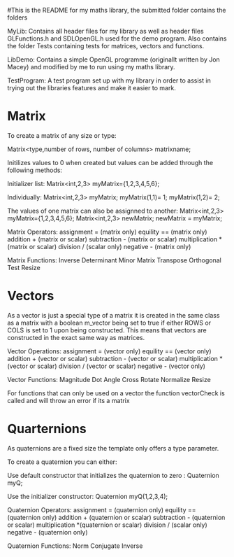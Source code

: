 #This is the README for my maths library, the submitted folder contains the folders

MyLib: Contains all header files for my library as well as header files GLFunctions.h and SDLOpenGL.h used for the demo program.
       Also contains the folder Tests containing tests for matrices, vectors and functions.

LibDemo: Contains a simple OpenGL programme (originallt written by Jon Macey) and modified by me to run using my maths library.

TestProgram:  A test program set up with my library in order to assist in trying out the libraries features and make it easier to mark.


# Matrix

To create a matrix of any size or type:

Matrix<type,number of rows, number of columns> matrixname;

Initilizes values to 0 when created but values can be added through the following methods:

Initializer list: Matrix<int,2,3> myMatrix={1,2,3,4,5,6};

Individually: Matrix<int,2,3> myMatrix;
              myMatrix(1,1)= 1;
              myMatrix(1,2)= 2;

The values of one matrix can also be assignned to another: Matrix<int,2,3> myMatrix={1,2,3,4,5,6};
                                                           Matrix<int,2,3> newMatrix;
                                                           newMatrix = myMatrix;

Matrix Operators: assignment = (matrix only)
                  equility == (matrix only)
                  addition + (matrix or scalar)
                  subtraction - (matrix or scalar)
                  multiplication *(matrix or scalar)
                  division / (scalar only)
                  negative - (matrix only)



Matrix Functions: Inverse
                  Determinant
                  Minor Matrix
                  Transpose
                  Orthogonal Test
                  Resize




# Vectors
As a vector is just a special type of a matrix it is created in the same class as a matrix with a boolean m_vector being set to true if
either ROWS or COLS is set to 1 upon being constructed. This means that vectors are constructed in the exact same way as matrices.

Vector Operations: assignment = (vector only)
                   equility == (vector only)
                   addition + (vector or scalar)
                   subtraction - (vector or scalar)
                   multiplication *(vector or scalar)
                   division / (vector or scalar)
                   negative - (vector only)

Vector Functions: Magnitude
                  Dot
                  Angle
                  Cross
                  Rotate
                  Normalize
                  Resize

For functions that can only be used on a vector the function vectorCheck is called and will throw an error if its a matrix

# Quarternions
As quaternions are a fixed size the template only offers a type parameter.

To create a quaternion you can either:

Use default constructor that initializes the quaternion to zero : Quaternion<T> myQ;

Use the initializer constructor: Quaternion<T> myQ(1,2,3,4);

Quaternion Operators: assignment = (quaternion only)
                      equility == (quaternion only)
                      addition + (quaternion or scalar)
                      subtraction - (quaternion or scalar)
                      multiplication *(quaternion or scalar)
                      division / (scalar only)
                      negative - (quaternion only)

Quaternion Functions: Norm
                      Conjugate
                      Inverse

